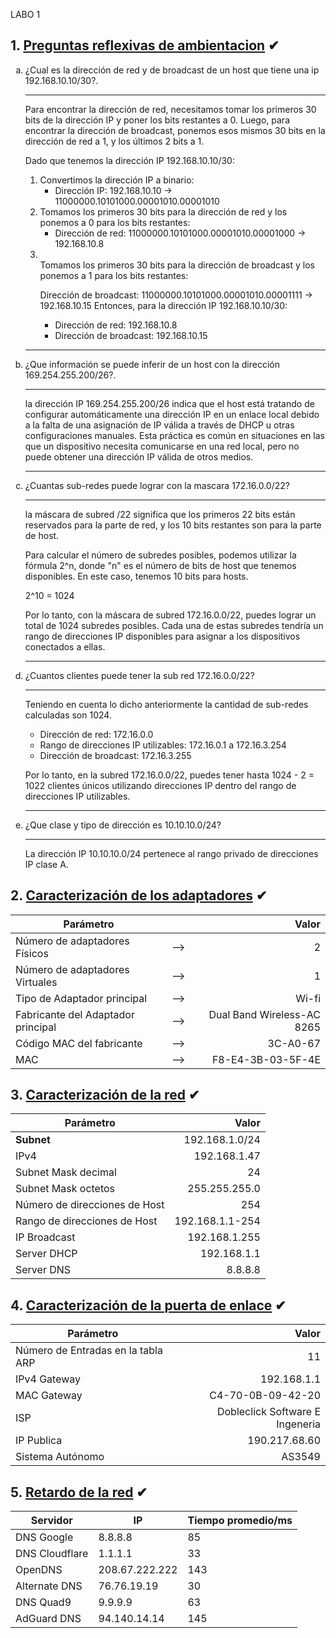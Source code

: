 LABO 1


## 1. [Preguntas reflexivas de ambientacion](#) ✔

<ol type="a">
<li>¿Cual es la dirección de red y de broadcast de un host que tiene una ip 192.168.10.10/30?.</li>

---

Para encontrar la dirección de red, necesitamos tomar los primeros 30 bits de la dirección IP y poner los bits restantes a 0. Luego, para encontrar la dirección de broadcast, ponemos esos mismos 30 bits en la dirección de red a 1, y los últimos 2 bits a 1.

Dado que tenemos la dirección IP 192.168.10.10/30:
<ol type = 1>
<li>
Convertimos la dirección IP a binario:

- Dirección IP: 192.168.10.10 -> 11000000.10101000.00001010.00001010
</li>
<li>
Tomamos los primeros 30 bits para la dirección de red y los ponemos a 0 para los bits restantes:

- Dirección de red: 11000000.10101000.00001010.00001000 -> 192.168.10.8

<li>
</li>Tomamos los primeros 30 bits para la dirección de broadcast y los ponemos a 1 para los bits restantes:

Dirección de broadcast: 11000000.10101000.00001010.00001111 -> 192.168.10.15
Entonces, para la dirección IP 192.168.10.10/30:

- Dirección de red: 192.168.10.8
- Dirección de broadcast: 192.168.10.15
</li>
</ol>

---
<li>¿Que información se puede inferir de un host con la dirección 169.254.255.200/26?.</li>

---

 la dirección IP 169.254.255.200/26 indica que el host está tratando de configurar automáticamente una dirección IP en un enlace local debido a la falta de una asignación de IP válida a través de DHCP u otras configuraciones manuales. Esta práctica es común en situaciones en las que un dispositivo necesita comunicarse en una red local, pero no puede obtener una dirección IP válida de otros medios.

---
<li>¿Cuantas sub-redes puede lograr con la mascara 172.16.0.0/22?

---

la máscara de subred /22 significa que los primeros 22 bits están reservados para la parte de red, y los 10 bits restantes son para la parte de host.

Para calcular el número de subredes posibles, podemos utilizar la fórmula 2^n, donde "n" es el número de bits de host que tenemos disponibles. En este caso, tenemos 10 bits para hosts.

2^10 = 1024

Por lo tanto, con la máscara de subred 172.16.0.0/22, puedes lograr un total de 1024 subredes posibles. Cada una de estas subredes tendría un rango de direcciones IP disponibles para asignar a los dispositivos conectados a ellas.

---
</li>
<li>¿Cuantos clientes puede tener la sub red 172.16.0.0/22?

---

Teniendo en cuenta lo dicho anteriormente la cantidad de sub-redes calculadas son 1024.

- Dirección de red: 172.16.0.0
- Rango de direcciones IP utilizables: 172.16.0.1 a 172.16.3.254
- Dirección de broadcast: 172.16.3.255

Por lo tanto, en la subred 172.16.0.0/22, puedes tener hasta 1024 - 2 = 1022 clientes únicos utilizando direcciones IP dentro del rango de direcciones IP utilizables.
</li>

---

<li>¿Que clase y tipo de dirección es 10.10.10.0/24?

---
La dirección IP 10.10.10.0/24 pertenece al rango privado de direcciones IP clase A.


</li>
</ol>

## 2. [Caracterización de los adaptadores](#) ✔

|Parámetro||Valor|
|--|:--:|--:|
|Número de adaptadores Físicos|-->|2|
|Número de adaptadores Virtuales|-->|1|
|Tipo de Adaptador principal|-->|Wi-fi|
|Fabricante del Adaptador principal|-->|Dual Band Wireless-AC 8265|
|Código MAC del fabricante|-->|3C-A0-67|
|MAC|-->|F8-E4-3B-03-5F-4E|

## 3. [Caracterización de la red](#) ✔
|Parámetro|Valor|
|--|--:|
|__Subnet__|192.168.1.0/24|
|IPv4|192.168.1.47|
|Subnet Mask decimal|24|
|Subnet Mask octetos|255.255.255.0|
|Número de direcciones de Host|254|
|Rango de direcciones de Host|192.168.1.1-254|
|IP Broadcast|192.168.1.255|
|Server DHCP|192.168.1.1|
|Server DNS|8.8.8.8|

## 4. [Caracterización de la puerta de enlace](#) ✔
|Parámetro|Valor|
|--|--:|
|Número de Entradas en la tabla ARP |11|
|IPv4 Gateway|192.168.1.1|
|MAC Gateway|C4-70-0B-09-42-20|
|ISP|Dobleclick Software E Ingeneria|
|IP Publica|190.217.68.60|
|Sistema Autónomo|AS3549|

## 5. [Retardo de la red](#) ✔
|Servidor|IP|Tiempo promedio/ms|
|--|--|--|
|DNS Google|8.8.8.8|85|
|DNS Cloudflare|1.1.1.1|33|
|OpenDNS|208.67.222.222|143|
|Alternate DNS|76.76.19.19|30|
|DNS Quad9|9.9.9.9|63|
|AdGuard DNS|94.140.14.14|145|
